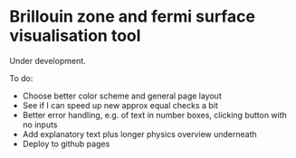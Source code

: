 # Brillouin zone and fermi surface visualisation tool

Under development.

To do:

- Choose better color scheme and general page layout
- See if I can speed up new approx equal checks a bit
- Better error handling, e.g. of text in number boxes, clicking button with no inputs
- Add explanatory text plus longer physics overview underneath
- Deploy to github pages